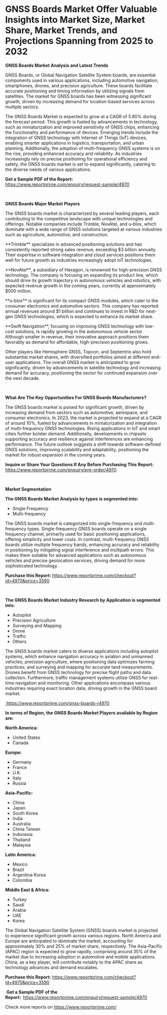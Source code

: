 <p><h1>GNSS Boards Market Offer Valuable Insights into Market Size, Market Share, Market Trends, and Projections Spanning from 2025 to 2032</h1></p><p><strong>GNSS Boards Market Analysis and Latest Trends</strong></p>
<p><p>GNSS Boards, or Global Navigation Satellite System boards, are essential components used in various applications, including automotive navigation, smartphones, drones, and precision agriculture. These boards facilitate accurate positioning and timing information by utilizing signals from satellites. The market for GNSS boards has been witnessing significant growth, driven by increasing demand for location-based services across multiple sectors.</p><p>The GNSS Boards Market is expected to grow at a CAGR of 5.80% during the forecast period. This growth is fueled by advancements in technology, such as miniaturization and improved sensitivity of GNSS chips, enhancing the functionality and performance of devices. Emerging trends include the integration of GNSS technology with Internet of Things (IoT) devices, enabling smarter applications in logistics, transportation, and urban planning. Additionally, the adoption of multi-frequency GNSS systems is on the rise, providing enhanced accuracy and reliability. As industries increasingly rely on precise positioning for operational efficiency and safety, the GNSS boards market is set to expand significantly, catering to the diverse needs of various applications.</p></p>
<p><strong>Get a Sample PDF of the Report:&nbsp;</strong> <a href="https://www.reportprime.com/enquiry/request-sample/4970?utm_campaign=2461&utm_medium=2&utm_source=Github&utm_content=ia&utm_term=19032025&utm_id=gnss-boards">https://www.reportprime.com/enquiry/request-sample/4970</a></p>
<p>&nbsp;</p>
<p><strong>GNSS Boards Major Market Players</strong></p>
<p><p>The GNSS boards market is characterized by several leading players, each contributing to the competitive landscape with unique technologies and offerings. Notable companies include Trimble, NovAtel, and u-blox, which dominate with a wide range of GNSS solutions targeted at various industries such as agriculture, automotive, and construction.</p><p>**Trimble** specializes in advanced positioning solutions and has consistently reported strong sales revenue, exceeding $3 billion annually. Their expertise in software integration and cloud services positions them well for future growth as industries increasingly adopt IoT technologies.</p><p>**NovAtel**, a subsidiary of Hexagon, is renowned for high-precision GNSS technology. The company is focusing on expanding its product line, which should drive its growth trajectory in autonomous vehicles and robotics, with expected revenue growth in the coming years, currently at approximately $500 million.</p><p>**u-blox** is significant for its compact GNSS modules, which cater to the consumer electronics and automotive sectors. This company has reported annual revenues around $1 billion and continues to invest in R&D for next-gen GNSS technologies, which is expected to enhance its market share.</p><p>**Swift Navigation**, focusing on improving GNSS technology with low-cost solutions, is rapidly growing in the autonomous vehicle sector. Although smaller in revenue, their innovative approach positions them favorably as demand for affordable, high-precision positioning grows.</p><p>Other players like Hemisphere GNSS, Topcon, and Septentrio also hold substantial market shares, with diversified portfolios aimed at different end-user applications. The overall GNSS market is anticipated to grow significantly, driven by advancements in satellite technology and increasing demand for accuracy, positioning the sector for continued expansion over the next decade.</p></p>
<p>&nbsp;</p>
<p><strong>What Are The Key Opportunities For GNSS Boards Manufacturers?</strong></p>
<p><p>The GNSS boards market is poised for significant growth, driven by increasing demand from sectors such as automotive, aerospace, and consumer electronics. In 2023, the market is projected to expand at a CAGR of around 10%, fueled by advancements in miniaturization and integration of multi-frequency GNSS technologies. Rising applications in IoT and smart cities further bolster demand. Additionally, developments in chipsets supporting accuracy and resilience against interferences are enhancing performance. The future outlook suggests a shift towards software-defined GNSS solutions, improving scalability and adaptability, positioning the market for robust expansion in the coming years.</p></p>
<p><strong>Inquire or Share Your Questions If Any Before Purchasing This Report:</strong> <a href="https://www.reportprime.com/enquiry/pre-order/4970?utm_campaign=2461&utm_medium=2&utm_source=Github&utm_content=ia&utm_term=19032025&utm_id=gnss-boards">https://www.reportprime.com/enquiry/pre-order/4970</a></p>
<p>&nbsp;</p>
<p><strong>Market Segmentation</strong></p>
<p><strong>The GNSS Boards Market Analysis by types is segmented into:</strong></p>
<p><ul><li>Single Frequency</li><li>Multi-frequency</li></ul></p>
<p><p>The GNSS boards market is categorized into single-frequency and multi-frequency types. Single-frequency GNSS boards operate on a single frequency channel, primarily used for basic positioning applications, offering simplicity and lower costs. In contrast, multi-frequency GNSS boards utilize multiple frequency bands, enhancing accuracy and reliability in positioning by mitigating signal interference and multipath errors. This makes them suitable for advanced applications such as autonomous vehicles and precise geolocation services, driving demand for more sophisticated technology.</p></p>
<p><strong>Purchase this Report:&nbsp;</strong><a href="https://www.reportprime.com/checkout?id=4970&price=3590&utm_campaign=2461&utm_medium=2&utm_source=Github&utm_content=ia&utm_term=19032025&utm_id=gnss-boards">https://www.reportprime.com/checkout?id=4970&price=3590</a></p>
<p>&nbsp;</p>
<p><strong>The GNSS Boards Market Industry Research by Application is segmented into:</strong></p>
<p><ul><li>Autopilot</li><li>Precision Agriculture</li><li>Surveying and Mapping</li><li>Drone</li><li>Traffic</li><li>Others</li></ul></p>
<p><p>The GNSS boards market caters to diverse applications including autopilot systems, which enhance navigation accuracy in aviation and unmanned vehicles; precision agriculture, where positioning data optimizes farming practices; and surveying and mapping for accurate land measurements. Drones benefit from GNSS technology for precise flight paths and data collection. Furthermore, traffic management systems utilize GNSS for real-time navigation and monitoring. Other applications encompass various industries requiring exact location data, driving growth in the GNSS board market.</p></p>
<p><a href="https://www.reportprime.com/gnss-boards-r4970?utm_campaign=2461&utm_medium=2&utm_source=Github&utm_content=ia&utm_term=19032025&utm_id=gnss-boards">&nbsp;https://www.reportprime.com/gnss-boards-r4970</a></p>
<p><strong>In terms of Region, the GNSS Boards Market Players available by Region are:</strong></p>
<p>
    <p> <strong> North America: </strong>
        <ul>
            <li>United States</li>
            <li>Canada</li>
        </ul>
        </p> 
    <p> <strong> Europe: </strong>
        <ul>
            <li>Germany</li>
            <li>France</li>
            <li>U.K.</li>
            <li>Italy</li>
            <li>Russia</li>
        </ul>
        </p> 
    <p> <strong> Asia-Pacific: </strong>
        <ul>
            <li>China</li>
            <li>Japan</li>
            <li>South Korea</li>
            <li>India</li>
            <li>Australia</li>
            <li>China Taiwan</li>
            <li>Indonesia</li>
            <li>Thailand</li>
            <li>Malaysia</li>
        </ul>
        </p> 
    <p> <strong> Latin America: </strong>
        <ul>
            <li>Mexico</li>
            <li>Brazil</li>
            <li>Argentina Korea</li>
            <li>Colombia</li>
        </ul>
        </p> 
    <p> <strong> Middle East & Africa: </strong>
        <ul>
            <li>Turkey</li>
            <li>Saudi</li>
            <li>Arabia</li>
            <li>UAE</li>
            <li>Korea</li>
        </ul>
    </p>
    </p>
<p><p>The Global Navigation Satellite System (GNSS) boards market is projected to experience significant growth across various regions. North America and Europe are anticipated to dominate the market, accounting for approximately 30% and 25% of market share, respectively. The Asia-Pacific (APAC) region is expected to grow rapidly, comprising around 35% of the market due to increasing adoption in automotive and mobile applications. China, as a key player, will contribute notably to the APAC share as technology advances and demand escalates.</p></p>
<p><strong>Purchase this Report: </strong><a href="https://www.reportprime.com/checkout?id=4970&price=3590&utm_campaign=2461&utm_medium=2&utm_source=Github&utm_content=ia&utm_term=19032025&utm_id=gnss-boards">https://www.reportprime.com/checkout?id=4970&price=3590</a></p>
<p>&nbsp;<strong>Get a Sample PDF of the Report:&nbsp;&nbsp;</strong><a href="https://www.reportprime.com/enquiry/request-sample/4970?utm_campaign=2461&utm_medium=2&utm_source=Github&utm_content=ia&utm_term=19032025&utm_id=gnss-boards">https://www.reportprime.com/enquiry/request-sample/4970</a></p>
<p><strong></strong></p>
<p>Check more reports on <a href="https://www.reportprime.com/?utm_campaign=2461&utm_medium=2&utm_source=Github&utm_content=ia&utm_term=19032025&utm_id=gnss-boards">https://www.reportprime.com/</a></p>